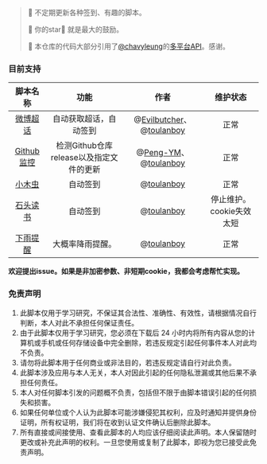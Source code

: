 > 📌 不定期更新各种签到、有趣的脚本。
>
> 📌  你的star🌟 就是最大的鼓励。
>
> 📌  本仓库的代码大部分引用了[@chavyleung](https://github.com/chavyleung/)的[多平台API](https://github.com/chavyleung/scripts/)。感谢。

### 目前支持

|                           脚本名称                           |                  功能                   |                             作者                             |         维护状态         |
| :----------------------------------------------------------: | :-------------------------------------: | :----------------------------------------------------------: | :----------------------: |
| [微博超话](https://github.com/toulanboy/scripts/tree/master/weibo) |         自动获取超话，自动签到          | @[Evilbutcher](https://github.com/Evilbutcher/)、@[toulanboy](https://github.com/toulanboy/script) |           正常           |
| [Github监控](https://github.com/toulanboy/scripts/tree/master/github_detect) | 检测Github仓库release以及指定文件的更新 | @[Peng-YM](https://github.com/peng-ym/quanx)、@[toulanboy](https://github.com/toulanboy/script) |           正常           |
| [小木虫](https://github.com/toulanboy/scripts/tree/master/muchong) |                自动签到                 |      @[toulanboy](https://github.com/toulanboy/script)       |           正常           |
| [石头读书](https://github.com/toulanboy/scripts/tree/master/stoneread) |                自动签到                 |      @[toulanboy](https://github.com/toulanboy/script)       | 停止维护。cookie失效太短 |
| [下雨提醒](https://github.com/toulanboy/scripts/tree/master/weather) |            大概率降雨提醒。             |      @[toulanboy](https://github.com/toulanboy/script)       |           正常           |

**欢迎提出issue。如果是非加密参数、非短期cookie，我都会考虑帮忙实现。** 

### 免责声明
1. 此脚本仅用于学习研究，不保证其合法性、准确性、有效性，请根据情况自行判断，本人对此不承担任何保证责任。
2. 由于此脚本仅用于学习研究，您必须在下载后 24 小时内将所有内容从您的计算机或手机或任何存储设备中完全删除，若违反规定引起任何事件本人对此均不负责。
3. 请勿将此脚本用于任何商业或非法目的，若违反规定请自行对此负责。
4. 此脚本涉及应用与本人无关，本人对因此引起的任何隐私泄漏或其他后果不承担任何责任。
5. 本人对任何脚本引发的问题概不负责，包括但不限于由脚本错误引起的任何损失和损害。
6. 如果任何单位或个人认为此脚本可能涉嫌侵犯其权利，应及时通知并提供身份证明，所有权证明，我们将在收到认证文件确认后删除此脚本。
7. 所有直接或间接使用、查看此脚本的人均应该仔细阅读此声明。本人保留随时更改或补充此声明的权利。一旦您使用或复制了此脚本，即视为您已接受此免责声明。


### 






